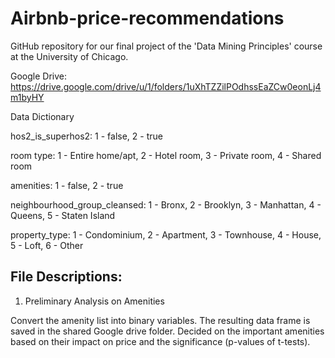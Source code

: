 # Airbnb-price-recommendations

GitHub repository for our final project of the 'Data Mining Principles' course at the University of Chicago. 

Google Drive: https://drive.google.com/drive/u/1/folders/1uXhTZZilPOdhssEaZCw0eonLj4m1byHY

Data Dictionary

hos2_is_superhos2: 1 - false, 2 - true

room type: 1 - Entire home/apt, 2 - Hotel room, 3 - Private room, 4 - Shared room

amenities: 1 - false, 2 - true

neighbourhood_group_cleansed: 1 - Bronx, 2 - Brooklyn, 3 - Manhattan, 4 - Queens, 5 - Staten Island

property_type: 1 - Condominium, 2 - Apartment, 3 - Townhouse, 4 - House, 5 - Loft, 6 - Other



## File Descriptions:

1. Preliminary Analysis on Amenities

Convert the amenity list into binary variables. The resulting data frame is saved in the shared Google drive folder. Decided on the important amenities based on their impact on price and the significance (p-values of t-tests).
